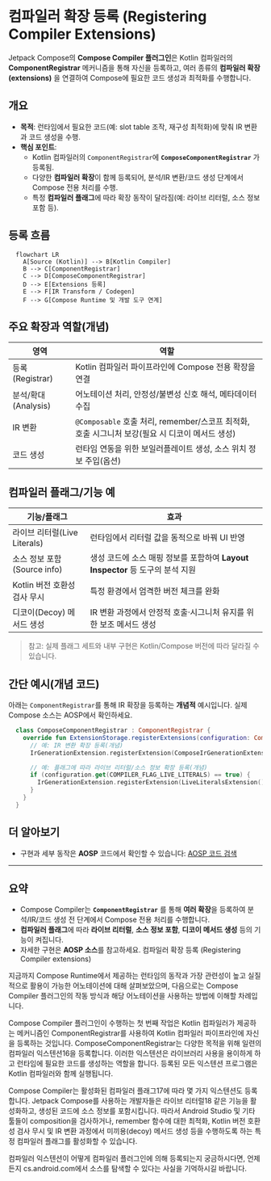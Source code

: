# 컴파일러 확장 등록 (Registering Compiler Extensions)

Jetpack Compose의 **Compose Compiler 플러그인**은 Kotlin 컴파일러의 **ComponentRegistrar** 메커니즘을 통해 자신을 등록하고, 여러 종류의 **컴파일러 확장(extensions)** 을 연결하여 Compose에 필요한 코드 생성과 최적화를 수행합니다.

## 개요
- **목적**: 런타임에서 필요한 코드(예: slot table 조작, 재구성 최적화)에 맞춰 IR 변환과 코드 생성을 수행.
- **핵심 포인트**:
  - Kotlin 컴파일러의 `ComponentRegistrar`에 **`ComposeComponentRegistrar`** 가 등록됨.
  - 다양한 **컴파일러 확장**이 함께 등록되어, 분석/IR 변환/코드 생성 단계에서 Compose 전용 처리를 수행.
  - 특정 **컴파일러 플래그**에 따라 확장 동작이 달라짐(예: 라이브 리터럴, 소스 정보 포함 등).

## 등록 흐름
```mermaid
  flowchart LR
    A[Source (Kotlin)] --> B[Kotlin Compiler]
    B --> C[ComponentRegistrar]
    C --> D[ComposeComponentRegistrar]
    D --> E[Extensions 등록]
    E --> F[IR Transform / Codegen]
    F --> G[Compose Runtime 및 개발 도구 연계]
```

## 주요 확장과 역할(개념)
| **영역** | **역할** |
| --- | --- |
| 등록(Registrar) | Kotlin 컴파일러 파이프라인에 Compose 전용 확장을 연결 |
| 분석/확대(Analysis) | 어노테이션 처리, 안정성/불변성 신호 해석, 메타데이터 수집 |
| IR 변환 | `@Composable` 호출 처리, remember/스코프 최적화, 호출 시그니처 보강(필요 시 디코이 메서드 생성) |
| 코드 생성 | 런타임 연동을 위한 보일러플레이트 생성, 소스 위치 정보 주입(옵션) |

## 컴파일러 플래그/기능 예
| **기능/플래그** | **효과** |
| --- | --- |
| 라이브 리터럴(Live Literals) | 런타임에서 리터럴 값을 동적으로 바꿔 UI 반영 |
| 소스 정보 포함(Source info) | 생성 코드에 소스 매핑 정보를 포함하여 **Layout Inspector** 등 도구의 분석 지원 |
| Kotlin 버전 호환성 검사 무시 | 특정 환경에서 엄격한 버전 체크를 완화 |
| 디코이(Decoy) 메서드 생성 | IR 변환 과정에서 안정적 호출·시그니처 유지를 위한 보조 메서드 생성 |

> 참고: 실제 플래그 세트와 내부 구현은 Kotlin/Compose 버전에 따라 달라질 수 있습니다.

## 간단 예시(개념 코드)
아래는 `ComponentRegistrar`를 통해 IR 확장을 등록하는 **개념적** 예시입니다. 실제 Compose 소스는 AOSP에서 확인하세요.

```kotlin
  class ComposeComponentRegistrar : ComponentRegistrar {
    override fun ExtensionStorage.registerExtensions(configuration: CompilerConfiguration) {
      // 예: IR 변환 확장 등록(개념)
      IrGenerationExtension.registerExtension(ComposeIrGenerationExtension())

      // 예: 플래그에 따라 라이브 리터럴/소스 정보 확장 등록(개념)
      if (configuration.get(COMPILER_FLAG_LIVE_LITERALS) == true) {
        IrGenerationExtension.registerExtension(LiveLiteralsExtension())
      }
    }
  }
```

## 더 알아보기
- 구현과 세부 동작은 **AOSP** 코드에서 확인할 수 있습니다: [AOSP 코드 검색](https://cs.android.com)

---

## 요약
- Compose Compiler는 **`ComponentRegistrar`** 를 통해 **여러 확장**을 등록하여 분석/IR/코드 생성 전 단계에서 Compose 전용 처리를 수행합니다.
- **컴파일러 플래그**에 따라 **라이브 리터럴**, **소스 정보 포함**, **디코이 메서드 생성** 등의 기능이 켜집니다.
- 자세한 구현은 **AOSP 소스**를 참고하세요.
컴파일러 확장 등록 (Registering Compiler extensions)

지금까지 Compose Runtime에서 제공하는 런타임의 동작과 가장 관련성이 높고 실질적으로 활용이 가능한 어노테이션에 대해 살펴보았으며, 다음으로는 Compose Compiler 플러그인의 작동 방식과 해당 어노테이션을 사용하는 방법에 이해할 차례입니다.


Compose Compiler 플러그인이 수행하는 첫 번째 작업은 Kotlin 컴파일러가 제공하는 메커니즘인 ComponentRegistrar를 사용하여 Kotlin 컴파일러 파이프라인에 자신을 등록하는 것입니다. ComposeComponentRegistrar는 다양한 목적을 위해 일련의 컴파일러 익스텐션16을 등록합니다. 이러한 익스텐션은 라이브러리 사용을 용이하게 하고 런타임에 필요한 코드를 생성하는 역할을 합니다. 등록된 모든 익스텐션 프로그램은 Kotlin 컴파일러와 함께 실행됩니다.


Compose Compiler는 활성화된 컴파일러 플래그17에 따라 몇 가지 익스텐션도 등록합니다. Jetpack Compose를 사용하는 개발자들은 라이브 리터럴18 같은 기능을 활성화하고, 생성된 코드에 소스 정보를 포함시킵니다. 따라서 Android Studio 및 기타 툴들이 composition을 검사하거나, remember 함수에 대한 최적화, Kotlin 버전 호환성 검사 무시 및 IR 변환 과정에서 미끼용(decoy) 메서드 생성 등을 수행하도록 하는 특정 컴파일러 플래그를 활성화할 수 있습니다.


컴파일러 익스텐션이 어떻게 컴파일러 플러그인에 의해 등록되는지 궁금하시다면, 언제든지 cs.android.com에서 소스를 탐색할 수 있다는 사실을 기억하시길 바랍니다.